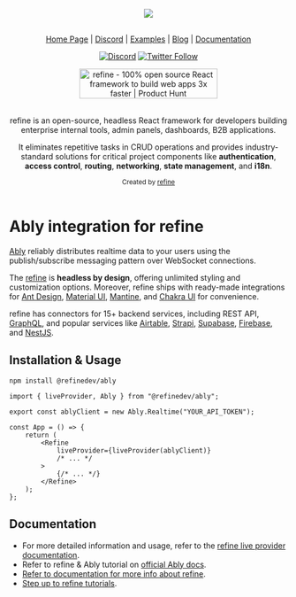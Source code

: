 <div align="center" style="margin: 30px;">
    <a href="https://refine.dev">
    <img src="https://refine.ams3.cdn.digitaloceanspaces.com/refine_logo.png"  align="center" />
    </a>
</div>

<div align="center">
    <a href="https://refine.dev">Home Page</a> |
    <a href="https://discord.gg/refine">Discord</a> |
    <a href="https://refine.dev/examples/">Examples</a> | 
    <a href="https://refine.dev/blog/">Blog</a> | 
    <a href="https://refine.dev/docs/">Documentation</a>

    
<br/>

[![Discord](https://img.shields.io/discord/837692625737613362.svg?label=&logo=discord&logoColor=ffffff&color=7389D8&labelColor=6A7EC2)](https://discord.gg/refine)
[![Twitter Follow](https://img.shields.io/twitter/follow/refine_dev?style=social)](https://twitter.com/refine_dev)


<a href="https://www.producthunt.com/posts/refine-3?utm_source=badge-top-post-badge&utm_medium=badge&utm_souce=badge-refine&#0045;3" target="_blank"><img src="https://api.producthunt.com/widgets/embed-image/v1/top-post-badge.svg?post_id=362220&theme=light&period=daily" alt="refine - 100&#0037;&#0032;open&#0032;source&#0032;React&#0032;framework&#0032;to&#0032;build&#0032;web&#0032;apps&#0032;3x&#0032;faster | Product Hunt" style="width: 250px; height: 54px;" width="250" height="54" /></a>

</div>


<br/>




</div>





<div align="center">refine is an open-source, headless React framework for developers building enterprise internal tools, admin panels, dashboards, B2B applications.

<br/>

It eliminates repetitive tasks in CRUD operations and provides industry-standard solutions for critical project components like **authentication**, **access control**, **routing**, **networking**, **state management**, and **i18n**. 

</div>

<div align="center">
  <sub>Created by <a href="https://refine.dev">refine</a></sub>
</div>

<br/>


# Ably integration for refine

[Ably](https://ably.com/) reliably distributes realtime data to your users using the publish/subscribe messaging pattern over WebSocket connections. 

The [refine](https://refine.dev/) is **headless by design**, offering unlimited styling and customization options. Moreover, refine ships with ready-made integrations for [Ant Design](https://ant.design/), [Material UI](https://mui.com/material-ui/getting-started/overview/), [Mantine](https://mantine.dev/), and [Chakra UI](https://chakra-ui.com/) for convenience.

  refine has connectors for 15+ backend services, including REST API, [GraphQL](https://graphql.org/), and popular services like [Airtable](https://www.airtable.com/), [Strapi](https://strapi.io/), [Supabase](https://supabase.com/), [Firebase](https://firebase.google.com/), and [NestJS](https://nestjs.com/).




## Installation & Usage

```
npm install @refinedev/ably
```


```
import { liveProvider, Ably } from "@refinedev/ably";

export const ablyClient = new Ably.Realtime("YOUR_API_TOKEN");

const App = () => {
    return (
        <Refine
            liveProvider={liveProvider(ablyClient)}
            /* ... */
        >
            {/* ... */}
        </Refine>
    );
};
```
## Documentation

- For more detailed information and usage, refer to the [refine live provider documentation](https://refine.dev/docs/api-references/providers/live-provider/).
- Refer to refine & Ably tutorial on [official Ably docs](https://ably.com/tutorials/react-admin-panel-with-ably-and-refine).
- [Refer to documentation for more info about refine](https://refine.dev/docs/).
- [Step up to refine tutorials](https://refine.dev/docs/tutorial/introduction/index/).
